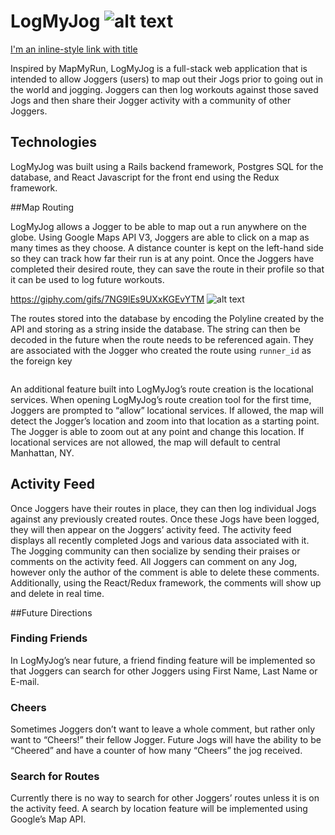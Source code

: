 # LogMyJog  ![alt text](https://github.com/MichaelSchwar3/logmyjog/blob/master/app/assets/images/logmyjog.png")

[I'm an inline-style link with title](https://logmyjog.herokuapp.com/ "LogMyJog")

Inspired by MapMyRun, LogMyJog is a full-stack web application that is intended to allow Joggers (users) to map out their Jogs prior to going out in the world and jogging. Joggers can then log workouts against those saved Jogs and then share their Jogger activity with a community of other Joggers.

## Technologies

LogMyJog was built using a Rails backend framework, Postgres SQL for the database, and React Javascript for the front end using the Redux framework.

##Map Routing

LogMyJog allows a Jogger to be able to map out a run anywhere on the globe. Using Google Maps API V3, Joggers are able to click on a map as many times as they choose. A distance counter is kept on the left-hand side so they can track how far their run is at any point. Once the Joggers have completed their desired route, they can save the route in their profile so that it can be used to log future workouts.

https://giphy.com/gifs/7NG9lEs9UXxKGEvYTM
![alt text]("https://giphy.com/gifs/7NG9lEs9UXxKGEvYTM")

The routes stored into the database by encoding the Polyline created by the API and storing as a string inside the database. The string can then be decoded in the future when the route needs to be referenced again. They are associated with the Jogger who created the route using `runner_id` as the foreign key

```

```

An additional feature built into LogMyJog’s route creation is the locational services. When opening LogMyJog’s route creation tool for the first time, Joggers are prompted to “allow” locational services. If allowed, the map will detect the Jogger’s location and zoom into that location as a starting point. The Jogger is able to zoom out at any point and change this location. If locational services are not allowed, the map will default to central Manhattan, NY.

## Activity Feed

Once Joggers have their routes in place, they can then log individual Jogs against any previously created routes. Once these Jogs have been logged, they will then appear on the Joggers’ activity feed. The activity feed displays all recently completed Jogs and various data associated with it. The Jogging community can then socialize by sending their praises or comments on the activity feed. All Joggers can comment on any Jog, however only the author of the comment is able to delete these comments. Additionally, using the React/Redux framework, the comments will show up and delete in real time.

##Future Directions

### Finding Friends
In LogMyJog’s near future, a friend finding feature will be implemented so that Joggers can search for other Joggers using First Name, Last Name or E-mail.

### Cheers

Sometimes Joggers don’t want to leave a whole comment, but rather only want to “Cheers!” their fellow Jogger. Future Jogs will have the ability to be “Cheered” and have a counter of how many “Cheers” the jog received.

### Search for Routes

Currently there is no way to search for other Joggers’ routes unless it is on the activity feed. A search by location feature will be implemented using Google’s Map API.
